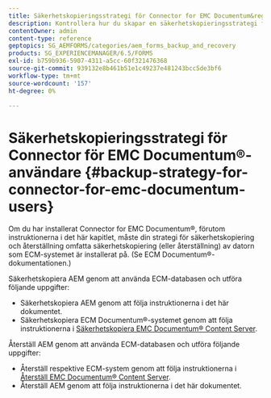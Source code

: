 ```yaml
---
title: Säkerhetskopieringsstrategi för Connector for EMC Documentum&reg; användare
description: Kontrollera hur du skapar en säkerhetskopieringsstrategi för Connector for EMC Documentum&reg; -användare.
contentOwner: admin
content-type: reference
geptopics: SG_AEMFORMS/categories/aem_forms_backup_and_recovery
products: SG_EXPERIENCEMANAGER/6.5/FORMS
exl-id: b759b936-5907-4311-a5cc-60f321476368
source-git-commit: 939132e8b461b51e1c49237e481243bcc5de3bf6
workflow-type: tm+mt
source-wordcount: '157'
ht-degree: 0%

---
```


# Säkerhetskopieringsstrategi för Connector för EMC Documentum®-användare {#backup-strategy-for-connector-for-emc-documentum-users}

Om du har installerat Connector for EMC Documentum®, förutom instruktionerna i det här kapitlet, måste din strategi för säkerhetskopiering och återställning omfatta säkerhetskopiering (eller återställning) av datorn som ECM-systemet är installerat på. (Se ECM Documentum®-dokumentationen.)

Säkerhetskopiera AEM genom att använda ECM-databasen och utföra följande uppgifter:

* Säkerhetskopiera AEM genom att följa instruktionerna i det här dokumentet.
* Säkerhetskopiera ECM Documentum®-systemet genom att följa instruktionerna i [Säkerhetskopiera EMC Documentum® Content Server](/help/forms/using/admin-help/backing-recovering-emc-documentum-repository.md#back-up-the-emc-documentum-content-server).

Återställ AEM genom att använda ECM-databasen och utföra följande uppgifter:

* Återställ respektive ECM-system genom att följa instruktionerna i [Återställ EMC Documentum® Content Server](/help/forms/using/admin-help/backing-recovering-emc-documentum-repository.md#restore-the-emc-documentum-content-server).
* Återställ AEM genom att följa instruktionerna i det här dokumentet.
